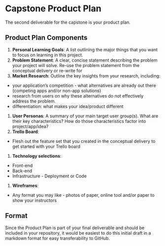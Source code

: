 # Capstone Product Plan
The second deliverable for the capstone is your product plan.

## Product Plan Components
1. __Personal Learning Goals__: A list outlining the major things that you want to focus on learning in this project.
1. __Problem Statement__: A clear, concise statement describing the problem your project will solve. Re-use the problem statement from the conceptual delivery or re-write for
1. __Market Research__: Outline the key insights from your research, including:
  - your application’s competition - what alternatives are already out there (competing apps and/or non-app solutions)
  - research from users on why these alternatives do not effectively address the problem.
  - differentiation: what makes your idea/product different
1. __User Personas__: A summary of your main target user group(s). What are their key characteristics? How do those characteristics factor into project/app/idea?
1. __Trello Board__:
  - Flesh out the feature set that you created in the conceptual delivery to get started with your Trello board
1. __Technology selections__:
  - Front-end
  - Back-end
  - Infrastructure - Deployment or Code
1. __Wireframes__:
  - Any format you may like - photos of paper, online tool and/or paper to show your instructors

## Format
Since the Product Plan is part of your final deliverable and should be included in your repository, it would be easiest to do this initial draft in a markdown format for easy transferability to GitHub.
